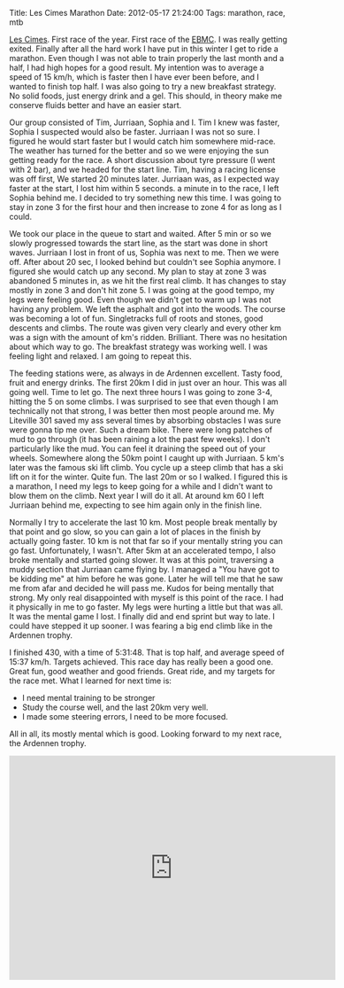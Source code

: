 Title: Les Cimes Marathon
Date: 2012-05-17 21:24:00
Tags: marathon, race, mtb

[Les Cimes](http://les-cimes-de-waimes.be). First race of the year. First race of the [EBMC](http://ebmc.info). I was really getting exited. Finally after all the hard work I have put in this winter I get to ride a marathon. Even though I was not able to train properly the last month and a half, I had high hopes for a good result. My intention was to average a speed of 15 km/h, which is faster then I have ever been before, and I wanted to finish top half. I was also going to try a new breakfast strategy. No solid foods, just energy drink and a gel. This should, in theory make me conserve fluids better and have an easier start.

Our group consisted of Tim, Jurriaan, Sophia and I. Tim I knew was faster, Sophia I suspected would also be faster. Jurriaan I was not so sure. I figured he would start faster but I would catch him somewhere mid-race. The weather has turned for the better and so we were enjoying the sun getting ready for the race. A short discussion about tyre pressure (I went with 2 bar), and we headed for the start line. Tim, having a racing license was off first, We started 20 minutes later. Jurriaan was, as I expected way faster at the start, I lost him within 5 seconds. a minute in to the race, I left Sophia behind me. I decided to try something new this time. I was going to stay in zone 3 for the first hour and then increase to zone 4 for as long as I could.

We took our place in the queue to start and waited. After 5 min or so we slowly progressed towards the start line, as the start was done in short waves. Jurriaan I lost in front of us, Sophia was next to me. Then we were off. After about 20 sec, I looked behind but couldn't see Sophia anymore. I figured she would catch up any second. My plan to stay at zone 3 was abandoned 5 minutes in, as we hit the first real climb. It has changes to stay mostly in zone 3 and don't hit zone 5. I was going at the good tempo, my legs were feeling good. Even though we didn't get to warm up I was not having any problem. We left the asphalt and got into the woods. The course was becoming a lot of fun. Singletracks full of roots and stones, good descents and climbs. The route was given very clearly and every other km was a sign with the amount of km's ridden. Brilliant. There was no hesitation about which way to go. The breakfast strategy was working well. I was feeling light and relaxed. I am going to repeat this.

The feeding stations were, as always in de Ardennen excellent. Tasty food, fruit and energy drinks. The first 20km I did in just over an hour. This was all going well. Time to let go. The next three hours I was going to zone 3-4, hitting the 5 on some climbs. I was surprised to see that even though I am technically not that strong, I was better then most people around me. My Liteville 301 saved my ass several times by absorbing obstacles I was sure were gonna tip me over. Such a dream bike. There were long patches of mud to go through (it has been raining a lot the past few weeks). I don't particularly like the mud. You can feel it draining the speed out of your wheels. Somewhere along the 50km point I caught up with Jurriaan. 5 km's later was the famous ski lift climb. You cycle up a steep climb that has a ski lift on it for the winter. Quite fun. The last 20m or so I walked. I figured this is a marathon, I need my legs to keep going for a while and I didn't want to blow them on the climb. Next year I will do it all. At around km 60 I left Jurriaan behind me, expecting to see him again only in the finish line.

Normally I try to accelerate the last 10 km. Most people break mentally by that point and go slow, so you can gain a lot of places in the finish by actually going faster. 10 km is not that far so if your mentally string you can go fast. Unfortunately, I wasn't. After 5km at an accelerated tempo, I also broke mentally and started going slower. It was at this point, traversing a muddy section that Jurriaan came flying by. I managed a "You have got to be kidding me" at him before he was gone. Later he will tell me that he saw me from afar and decided he will pass me. Kudos for being mentally that strong. My only real disappointed with myself is this point of the race. I had it physically in me to go faster. My legs were hurting a little but that was all. It was the mental game I lost. I finally did and end sprint but way to late. I could have stepped it up sooner. I was fearing a big end climb like in the Ardennen trophy.

I finished 430, with a time of 5:31:48. That is top half, and average speed of 15:37 km/h. Targets achieved. This race day has really been a good one. Great fun, good weather and good friends. Great ride, and my targets for the race met. What I learned for next time is:

* I need mental training to be stronger
* Study the course well, and the last 20km very well.
* I made some steering errors, I need to be more focused.

All in all, its mostly mental which is good. Looking forward to my next race, the Ardennen trophy.

<iframe height='405' width='590' frameborder='0' allowtransparency='true' scrolling='no' src='http://app.strava.com/runs/8728442/embed/ea048d21533b300cb2123361b92b9e214bfe50a3'></iframe>